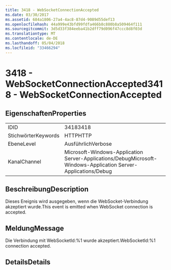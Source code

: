 ```yaml
---
title: 3418 - WebSocketConnectionAccepted
ms.date: 03/30/2017
ms.assetid: 684a1806-27a4-4ac8-87d4-9089d55def13
ms.openlocfilehash: 44a999e43bfd99fdfa466b8c880b8a509464f111
ms.sourcegitcommit: 3d5d33f384eeba41b2dff79d096f47ccc8d8f03d
ms.translationtype: MT
ms.contentlocale: de-DE
ms.lasthandoff: 05/04/2018
ms.locfileid: "33466294"
---
```

# <a name="3418---websocketconnectionaccepted"></a><span data-ttu-id="d9823-102">3418 - WebSocketConnectionAccepted</span><span class="sxs-lookup"><span data-stu-id="d9823-102">3418 - WebSocketConnectionAccepted</span></span>
## <a name="properties"></a><span data-ttu-id="d9823-103">Eigenschaften</span><span class="sxs-lookup"><span data-stu-id="d9823-103">Properties</span></span>  
  
|||  
|-|-|  
|<span data-ttu-id="d9823-104">ID</span><span class="sxs-lookup"><span data-stu-id="d9823-104">ID</span></span>|<span data-ttu-id="d9823-105">3418</span><span class="sxs-lookup"><span data-stu-id="d9823-105">3418</span></span>|  
|<span data-ttu-id="d9823-106">Stichwörter</span><span class="sxs-lookup"><span data-stu-id="d9823-106">Keywords</span></span>|<span data-ttu-id="d9823-107">HTTP</span><span class="sxs-lookup"><span data-stu-id="d9823-107">HTTP</span></span>|  
|<span data-ttu-id="d9823-108">Ebene</span><span class="sxs-lookup"><span data-stu-id="d9823-108">Level</span></span>|<span data-ttu-id="d9823-109">Ausführlich</span><span class="sxs-lookup"><span data-stu-id="d9823-109">Verbose</span></span>|  
|<span data-ttu-id="d9823-110">Kanal</span><span class="sxs-lookup"><span data-stu-id="d9823-110">Channel</span></span>|<span data-ttu-id="d9823-111">Microsoft-Windows-Application Server-Applications/Debug</span><span class="sxs-lookup"><span data-stu-id="d9823-111">Microsoft-Windows-Application Server-Applications/Debug</span></span>|  
  
## <a name="description"></a><span data-ttu-id="d9823-112">Beschreibung</span><span class="sxs-lookup"><span data-stu-id="d9823-112">Description</span></span>  
 <span data-ttu-id="d9823-113">Dieses Ereignis wird ausgegeben, wenn die WebSocket-Verbindung akzeptiert wurde.</span><span class="sxs-lookup"><span data-stu-id="d9823-113">This event is emitted when WebSocket connection is accepted.</span></span>  
  
## <a name="message"></a><span data-ttu-id="d9823-114">Meldung</span><span class="sxs-lookup"><span data-stu-id="d9823-114">Message</span></span>  
 <span data-ttu-id="d9823-115">Die Verbindung mit WebSocketId:%1 wurde akzeptiert.</span><span class="sxs-lookup"><span data-stu-id="d9823-115">WebSocketId:%1 connection accepted.</span></span>  
  
## <a name="details"></a><span data-ttu-id="d9823-116">Details</span><span class="sxs-lookup"><span data-stu-id="d9823-116">Details</span></span>
